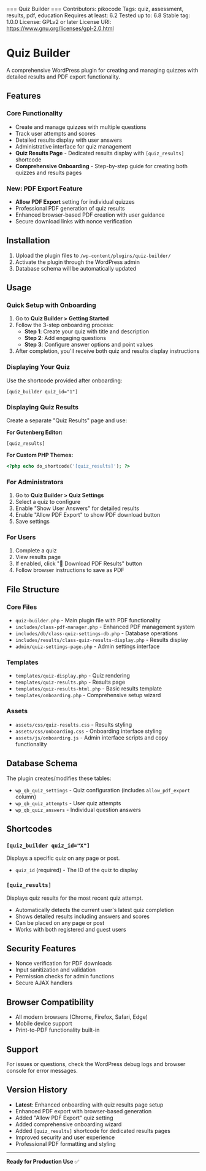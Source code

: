 === Quiz Builder ===
Contributors: pikocode
Tags: quiz, assessment, results, pdf, education
Requires at least: 6.2
Tested up to: 6.8
Stable tag: 1.0.0
License: GPLv2 or later
License URI: https://www.gnu.org/licenses/gpl-2.0.html

# Quiz Builder

A comprehensive WordPress plugin for creating and managing quizzes with detailed results and PDF export functionality.

## Features

### Core Functionality
- Create and manage quizzes with multiple questions
- Track user attempts and scores
- Detailed results display with user answers
- Administrative interface for quiz management
- **Quiz Results Page** - Dedicated results display with `[quiz_results]` shortcode
- **Comprehensive Onboarding** - Step-by-step guide for creating both quizzes and results pages

### New: PDF Export Feature
- **Allow PDF Export** setting for individual quizzes  
- Professional PDF generation of quiz results
- Enhanced browser-based PDF creation with user guidance
- Secure download links with nonce verification

## Installation

1. Upload the plugin files to `/wp-content/plugins/quiz-builder/`
2. Activate the plugin through the WordPress admin
3. Database schema will be automatically updated

## Usage

### Quick Setup with Onboarding
1. Go to **Quiz Builder > Getting Started**
2. Follow the 3-step onboarding process:
   - **Step 1**: Create your quiz with title and description
   - **Step 2**: Add engaging questions
   - **Step 3**: Configure answer options and point values
3. After completion, you'll receive both quiz and results display instructions

### Displaying Your Quiz
Use the shortcode provided after onboarding:
```
[quiz_builder quiz_id="1"]
```

### Displaying Quiz Results
Create a separate "Quiz Results" page and use:

**For Gutenberg Editor:**
```
[quiz_results]
```

**For Custom PHP Themes:**
```php
<?php echo do_shortcode('[quiz_results]'); ?>
```

### For Administrators
1. Go to **Quiz Builder > Quiz Settings**
2. Select a quiz to configure
3. Enable "Show User Answers" for detailed results
4. Enable "Allow PDF Export" to show PDF download button
5. Save settings

### For Users
1. Complete a quiz
2. View results page
3. If enabled, click "📄 Download PDF Results" button
4. Follow browser instructions to save as PDF

## File Structure

### Core Files
- `quiz-builder.php` - Main plugin file with PDF functionality
- `includes/class-pdf-manager.php` - Enhanced PDF management system
- `includes/db/class-quiz-settings-db.php` - Database operations
- `includes/results/class-quiz-results-display.php` - Results display
- `admin/quiz-settings-page.php` - Admin settings interface

### Templates
- `templates/quiz-display.php` - Quiz rendering
- `templates/quiz-results.php` - Results page
- `templates/quiz-results-html.php` - Basic results template
- `templates/onboarding.php` - Comprehensive setup wizard

### Assets
- `assets/css/quiz-results.css` - Results styling
- `assets/css/onboarding.css` - Onboarding interface styling
- `assets/js/onboarding.js` - Admin interface scripts and copy functionality

## Database Schema

The plugin creates/modifies these tables:
- `wp_qb_quiz_settings` - Quiz configuration (includes `allow_pdf_export` column)
- `wp_qb_quiz_attempts` - User quiz attempts
- `wp_qb_quiz_answers` - Individual question answers

## Shortcodes

### `[quiz_builder quiz_id="X"]`
Displays a specific quiz on any page or post.
- `quiz_id` (required) - The ID of the quiz to display

### `[quiz_results]`
Displays quiz results for the most recent quiz attempt.
- Automatically detects the current user's latest quiz completion
- Shows detailed results including answers and scores
- Can be placed on any page or post
- Works with both registered and guest users

## Security Features

- Nonce verification for PDF downloads
- Input sanitization and validation
- Permission checks for admin functions
- Secure AJAX handlers

## Browser Compatibility

- All modern browsers (Chrome, Firefox, Safari, Edge)
- Mobile device support
- Print-to-PDF functionality built-in

## Support

For issues or questions, check the WordPress debug logs and browser console for error messages.

## Version History

- **Latest**: Enhanced onboarding with quiz results page setup
- Enhanced PDF export with browser-based generation
- Added "Allow PDF Export" quiz setting
- Added comprehensive onboarding wizard
- Added `[quiz_results]` shortcode for dedicated results pages
- Improved security and user experience
- Professional PDF formatting and styling

---

**Ready for Production Use** ✅
